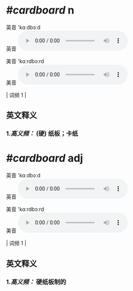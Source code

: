 # ***\#cardboard*** n
英音 'kɑːdbɔːd  
英音
<audio src="./media/cardboard-B.aac" controls="controls"></audio>

美音 'kɑːrdbɔːrd  
美音
<audio src="./media/cardboard2.aac" controls="controls"></audio>



| 词频 1 |  

英文释义
---
### 1.*高义频：* **(硬) 纸板；卡纸**  


# ***\#cardboard*** adj
英音 'kɑːdbɔːd  
英音
<audio src="./media/cardboard-B.aac" controls="controls"></audio>

美音 'kɑːrdbɔːrd  
美音
<audio src="./media/cardboard2.aac" controls="controls"></audio>



| 词频 1 |  

英文释义
---
### 1.*高义频：* **硬纸板制的**  


